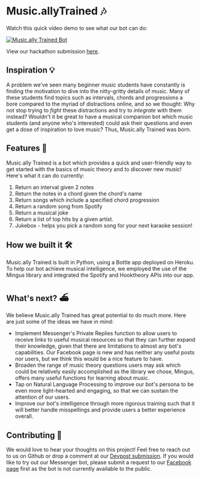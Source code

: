 # Music.allyTrained 🎶

Watch this quick video demo to see what our bot can do:

[![Music.ally Trained Bot](http://img.youtube.com/vi/eSmJ35rW3Uc/0.jpg)](http://www.youtube.com/watch?v=eSmJ35rW3Uc "Music.ally Trained Bot")

View our hackathon submission [here](https://devpost.com/software/music-ally-trained).


## Inspiration 💡
A problem we've seen many beginner music students have constantly is finding the motivation to dive into the nitty-gritty details of music. 
Many of these students find topics such as intervals, chords and progressions a bore compared to the myriad of distractions online, 
and so we thought: Why not stop trying to _fight_ these distractions and try to _integrate_ with them instead? Wouldn't it be great to have a musical companion bot which music students (and anyone who's interested) could ask their questions and even get a dose of inspiration to love music? 
Thus, Music.ally Trained was born.


## Features 🧠
Music.ally Trained is a bot which provides a quick and user-friendly way to get started with the basics of music theory and to discover new music! Here's what it can do currently:
1. Return an interval given 2 notes
2. Return the notes in a chord given the chord's name
3. Return songs which include a specified chord progression
4. Return a random song from Spotify
5. Return a musical joke
6. Return a list of top hits by a given artist.
7. Jukebox - helps you pick a random song for your next karaoke session!

## How we built it 🛠
Music.ally Trained is built in Python, using a Bottle app deployed on Heroku. To help our bot achieve musical intelligence, we employed the use of the Mingus library and integrated the Spotify and Hooktheory APIs into our app.

## What's next? ⛴
We believe Music.ally Trained has great potential to do much more. Here are just some of the ideas we have in mind:
- Implement Messenger's Private Replies function to allow users to receive links to useful musical resources so that they can further expand their knowledge, given that there are limitations to almost any bot's capabilities. 
Our Facebook page is new and has neither any useful posts nor users, but we think this would be a nice feature to have. 
- Broaden the range of music theory questions users may ask which could be relatively easily accomplished as the library we chose, Mingus, offers many useful functions for learning about music. 
- Tap on Natural Language Processing to improve our bot's persona to be even more light-hearted and engaging, so that we can sustain the attention of our users.
- Improve our bot's intelligence through more rigorous training such that it will better handle misspellings and provide users a better experience overall.

## Contributing 🤝
We would love to hear your thoughts on this project! Feel free to reach out to us on Github or drop a comment at our [Devpost submission](https://devpost.com/software/music-ally-trained). If you would like to try out our Messenger bot, please submit a request to our [Facebook page](https://www.facebook.com/Musically-Trained-110675580692510) first as the bot is not currently available to the public.

